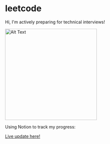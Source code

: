 # leetcode

Hi, I'm actively preparing for technical interviews!


<img src="https://github.com/user-attachments/assets/4a01e760-92ab-4cd8-8a42-8406d09d8511" alt="Alt Text" width="300" >

Using Notion to track my progress:

[Live update here!](https://somberlainrabbit.notion.site/Leetcode-119140d41d128086893cf337e3aeab72)
